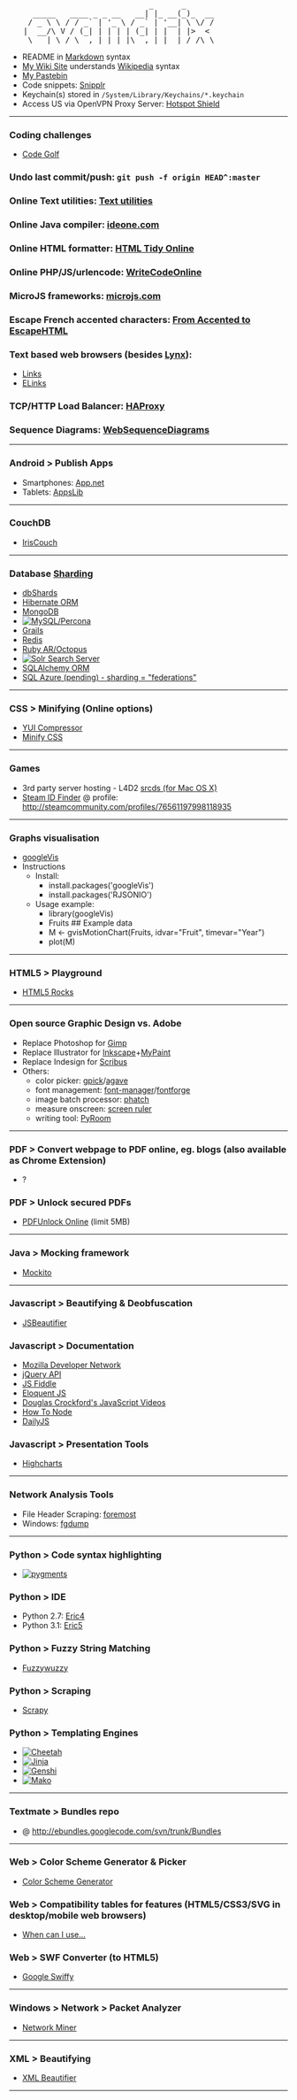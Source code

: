 <pre>
                              _      _
     _____   ____ _ _ __   __| |_ __(_)_  __
    / _ \ \ / / _` | '_ \ / _` | '__| \ \/ /
   |  __/\ V / (_| | | | | (_| | |  | |&gt;  &lt;
    \___| \_/ \__,_|_| |_|\__,_|_|  |_/_/\_\
</pre>

 * README in [Markdown](http://daringfireball.net/projects/markdown/syntax) syntax
 * [My Wiki Site](http://evandrix.wikia.com) understands [Wikipedia](http://www.wikipedia.org) syntax
 * [My Pastebin](http://pastebin.com/u/evandrix)
 * Code snippets: [Snipplr](http://snipplr.com)
 * Keychain(s) stored in `/System/Library/Keychains/*.keychain`
 * Access US via OpenVPN Proxy Server: [Hotspot Shield](http://hotspotshield.com)

---

### Coding challenges
 * [Code Golf](http://codegolf.com)

### Undo last commit/push: `git push -f origin HEAD^:master`

### Online Text utilities: [Text utilities](http://streetpc.instanceof.me/text-utilities)
### Online Java compiler:  [ideone.com](https://ideone.com)
### Online HTML formatter: [HTML Tidy Online](http://infohound.net/tidy)
### Online PHP/JS/urlencode: [WriteCodeOnline](http://writecodeonline.com/javascript)

### MicroJS frameworks: [microjs.com](http://microjs.com)
### Escape French accented characters: [From Accented to EscapeHTML](http://www.kidquick.com/JoomlaTools/frenchAccents.htm)

### Text based web browsers (besides [Lynx](http://www.macports.org/ports.php?by=library&substr=lynx)):
 * [Links](http://www.jikos.cz/~mikulas/links)
 * [ELinks](http://elinks.or.cz)

### TCP/HTTP Load Balancer: [HAProxy](http://www.macports.org/ports.php?by=name&substr=haproxy)
### Sequence Diagrams: [WebSequenceDiagrams](http://www.websequencediagrams.com)

---

### Android > Publish Apps
 * Smartphones: [App.net](https://manage.app.net/dashboard/developer/apps)
 * Tablets:     [AppsLib](http://appslib.com/developers/personal_info.html)

---

### CouchDB
 * [IrisCouch](http://evandrix.iriscouch.com/_utils/index.html)

---

### Database [Sharding](http://en.wikipedia.org/wiki/Shard_(database_architecture))
 * [dbShards](http://www.dbshards.com)
 * [Hibernate ORM](http://www.hibernate.org)
 * [MongoDB](http://www.mongodb.org)
 * [![MySQL/Percona](http://www.percona.com/static/images/ui-logo.png)](http://www.percona.com)
 * [Grails](http://grails.org)
 * [Redis](http://redis.io)
 * [Ruby AR/Octopus](http://rubygems.org/gems/ar-octopus)
 * [![Solr Search Server](http://lucene.apache.org/solr/images/solr.jpg)](http://lucene.apache.org/solr)
 * [SQLAlchemy ORM](http://www.sqlalchemy.org)
 * [SQL Azure (pending) - sharding = "federations"](http://www.microsoft.com/windowsazure/sqlazure)

---

### CSS > Minifying (Online options)
 * [YUI Compressor](http://www.refresh-sf.com/yui)
 * [Minify CSS](http://www.ventio.se/tools/minify-css)

---

### Games
 * 3rd party server hosting - L4D2 [srcds (for Mac OS X)](http://forums.alliedmods.net/showthread.php?t=158240)
 * [Steam ID Finder](http://steamidfinder.com)
      @ profile: http://steamcommunity.com/profiles/76561197998118935
 
---

### Graphs visualisation
 * [googleVis](http://code.google.com/p/google-motion-charts-with-r)
 * Instructions
   - Install:
     - install.packages('googleVis')
     - install.packages('RJSONIO')
   - Usage example:
     - library(googleVis)
     - Fruits ## Example data
     - M <- gvisMotionChart(Fruits, idvar="Fruit", timevar="Year")
     - plot(M)

---

### HTML5 > Playground
 * [HTML5 Rocks](http://www.html5rocks.com/en)

---

### Open source Graphic Design vs. Adobe
 * Replace Photoshop for [Gimp](http://www.gimp.org)
 * Replace Illustrator for [Inkscape](http://inkscape.org)+[MyPaint](http://mypaint.intilinux.com)
 * Replace Indesign for [Scribus](http://www.scribus.net/canvas/Scribus)
 * Others:
   - color picker:    [gpick](http://code.google.com/p/gpick/downloads/list)/[agave](http://home.gna.org/colorscheme)
   - font management: [font-manager](http://code.google.com/p/font-manager)/[fontforge](http://fontforge.sourceforge.net)
   - image batch processor: [phatch](http://photobatch.stani.be)
   - measure onscreen: [screen ruler](http://gnomecoder.wordpress.com/screenruler)
   - writing tool: [PyRoom](http://pyroom.org)

---

### PDF > Convert webpage to PDF online, eg. blogs (also available as Chrome Extension)
 * ?

### PDF > Unlock secured PDFs
 * [PDFUnlock Online](http://www.pdfunlock.com) (limit 5MB)

---

### Java > Mocking framework
 * [Mockito](http://mockito.org)

---

### Javascript > Beautifying & Deobfuscation
 * [JSBeautifier](http://jsbeautifier.org/)

### Javascript > Documentation
 * [Mozilla Developer Network](https://developer.mozilla.org/en/javascript)
 * [jQuery API](http://jqapi.com)
 * [JS Fiddle](http://jsfiddle.net)
 * [Eloquent JS](http://eloquentjavascript.net)
 * [Douglas Crockford's JavaScript Videos](http://www.yuiblog.com/crockford)
 * [How To Node](http://howtonode.org)
 * [DailyJS](http://dailyjs.com)

### Javascript > Presentation Tools
 * [Highcharts](http://www.highcharts.com)

---

### Network Analysis Tools
 * File Header Scraping: [foremost](http://www.macports.org/ports.php?by=name&substr=foremost)
 * Windows: [fgdump](http://www.foofus.net/~fizzgig/fgdump/downloads.htm)

---

### Python > Code syntax highlighting
 * [![pygments](http://pygments.org/media/logo.png "Pygments")](http://pygments.org)

### Python > IDE
 * Python 2.7: [Eric4](http://sourceforge.net/projects/eric-ide/files/eric4/stable)
 * Python 3.1: [Eric5](http://sourceforge.net/projects/eric-ide/files/eric5/stable)

### Python > Fuzzy String Matching
 * [Fuzzywuzzy](http://seatgeek.com/blog/dev/fuzzywuzzy-fuzzy-string-matching-in-python)

### Python > Scraping
 * [Scrapy](http://scrapy.org)

### Python > Templating Engines
 * [![Cheetah](http://www.cheetahtemplate.org/images/banner_text.gif "Cheetah")](http://www.cheetahtemplate.org)
 * [![Jinja](http://jinja.pocoo.org/static/jinja.png "Jinja")](http://jinja.pocoo.org)
 * [![Genshi](http://www.edgewall.org/gfx/genshi_logo.png "Genshi")](http://genshi.edgewall.org)
 * [![Mako](http://www.makotemplates.org/images/makoLogo.png "Mako")](http://www.makotemplates.org)

---

### Textmate > Bundles repo
 * @ http://ebundles.googlecode.com/svn/trunk/Bundles

---

### Web > Color Scheme Generator & Picker
 * [Color Scheme Generator](http://www.colorschemer.com/online.html)

### Web > Compatibility tables for features (HTML5/CSS3/SVG in desktop/mobile web browsers)
 * [When can I use...](http://caniuse.com)

### Web > SWF Converter (to HTML5)
 * [Google Swiffy](http://swiffy.googlelabs.com)

---

### Windows > Network > Packet Analyzer
 * [Network Miner](http://sourceforge.net/projects/networkminer/files)

---

### XML > Beautifying
 * [XML Beautifier](http://xmlbeautifier.com/default.aspx)

---

